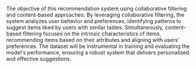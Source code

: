 The objective of this recommendation system using collaborative filtering and content-based approaches: By leveraging collaborative filtering, the system analyzes user behavior and preferences, identifying patterns to suggest items liked by users with similar tastes. Simultaneously, content-based filtering focuses on the intrinsic characteristics of items, recommending items based on their attributes and aligning with users' preferences. The dataset will be instrumental in training and evaluating the model's performance, ensuring a robust system that delivers personalized and effective suggestions.
